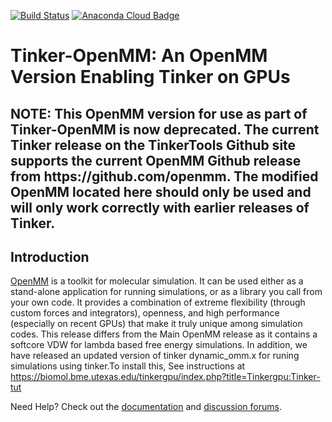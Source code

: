 [![Build Status](https://travis-ci.org/pandegroup/openmm.svg?branch=master)](https://travis-ci.org/pandegroup/openmm)
[![Anaconda Cloud Badge](https://anaconda.org/omnia/openmm/badges/downloads.svg)](https://anaconda.org/omnia/openmm)

# Tinker-OpenMM: An OpenMM Version Enabling Tinker on GPUs

<H2><B>NOTE: This OpenMM version for use as part of Tinker-OpenMM is now deprecated. The current Tinker release on the TinkerTools Github site supports the current OpenMM Github release from https://github.com/openmm. The modified OpenMM located here should only be used and will only work correctly with earlier releases of Tinker.</B></H2>

<H2><B>Introduction</B></H2>

[OpenMM](http://openmm.org) is a toolkit for molecular simulation. It can be used either as a stand-alone application for running simulations, or as a library you call from your own code. It provides a combination of extreme flexibility (through custom forces and integrators), openness, and high performance (especially on recent GPUs) that make it truly unique among simulation codes. This release differs from the Main OpenMM release as it contains a softcore VDW for lambda based free energy simulations. In addition, we have released an updated version of tinker dynamic_omm.x for runing simulations using tinker.To install this, See instructions at https://biomol.bme.utexas.edu/tinkergpu/index.php?title=Tinkergpu:Tinker-tut

Need Help? Check out the [documentation](http://docs.openmm.org/) and [discussion forums](https://simtk.org/forums/viewforum.php?f=161).
